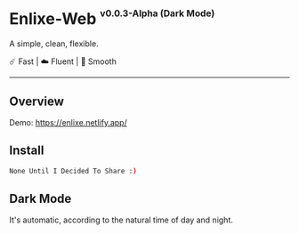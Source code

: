 # Enlixe-Web <sup><sup><sub>v0.0.3-Alpha (Dark Mode)</sub></sup></sup>

A simple, clean, flexible.

☄️ Fast | ☁️ Fluent | 🌙 Smooth

---

## Overview

Demo: https://enlixe.netlify.app/

<!--<p>
<kbd>
  <img src="https://raw.githubusercontent.com/nanxiaobei/hugo-paper/master/images/screenshot.png" alt="Paper">
</kbd>
</p>

<p>
<kbd>
  <img src="https://raw.githubusercontent.com/nanxiaobei/hugo-paper/master/images/screenshot_dark.png" alt="Paper Dark Mode">
</kbd>
</p>-->

## Install

```bash
None Until I Decided To Share :)
```

## Dark Mode

It's automatic, according to the natural time of day and night.
